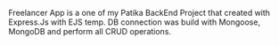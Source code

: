 Freelancer App is a one of my Patika BackEnd Project that created with  Express.Js with EJS temp. DB connection was build with Mongoose, MongoDB and perform all CRUD operations. 
